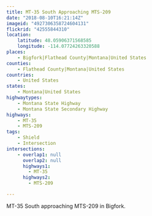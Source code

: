 ```yaml
---
title: MT-35 South Approaching MTS-209
date: "2018-08-10T16:21:14Z"
imageid: "4927306358724604131"
flickrid: "42555844310"
location:
    latitude: 48.05906371568585
    longitude: -114.07724263320588
places:
    - Bigfork|Flathead County|Montana|United States
counties:
    - Flathead County|Montana|United States
countries:
    - United States
states:
    - Montana|United States
highwaytypes:
    - Montana State Highway
    - Montana State Secondary Highway
highways:
    - MT-35
    - MTS-209
tags:
    - Shield
    - Intersection
intersections:
    - overlap1: null
      overlap2: null
      highways1:
        - MT-35
      highways2:
        - MTS-209

---
```

MT-35 South approaching MTS-209 in Bigfork.